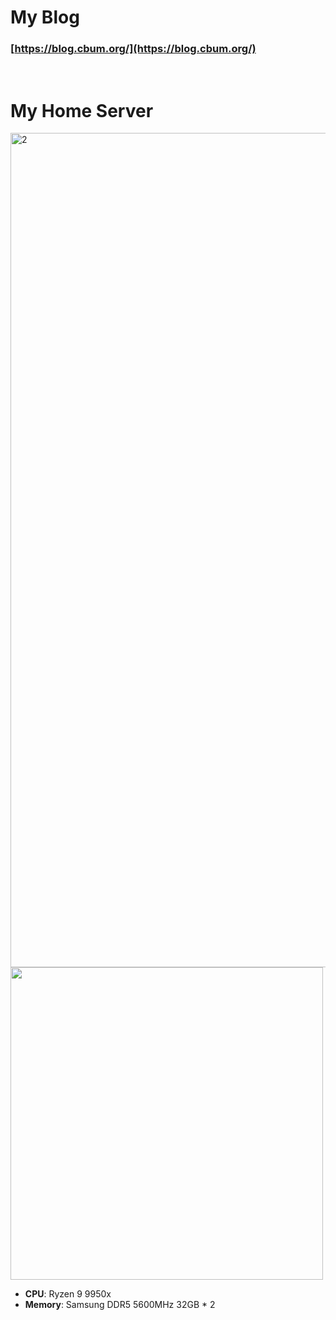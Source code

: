 <!--
**hynseok/hynseok** is a ✨ _special_ ✨ repository because its `README.md` (this file) appears on your GitHub profile.

Here are some ideas to get you started:

- 🔭 I’m currently working on ...
- 🌱 I’m currently learning ...
- 👯 I’m looking to collaborate on ...
- 🤔 I’m looking for help with ...
- 💬 Ask me about ...
- 📫 How to reach me: ...
- 😄 Pronouns: ...
- ⚡ Fun fact: ...
-->

# My Blog
### [https://blog.cbum.org/](https://blog.cbum.org/)
<br/>


# My Home Server
<img width="2906" height="1335" alt="2" src="https://github.com/user-attachments/assets/295a2613-800d-4041-b6b8-7736b34f784b" />
<img src="https://github.com/user-attachments/assets/bbe1edb3-aec3-4a84-874e-402924d37928" width="500"/>

- **CPU**: Ryzen 9 9950x
- **Memory**: Samsung DDR5 5600MHz 32GB * 2
